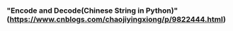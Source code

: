 ### "Encode and Decode(Chinese String in Python)"(https://www.cnblogs.com/chaojiyingxiong/p/9822444.html)
